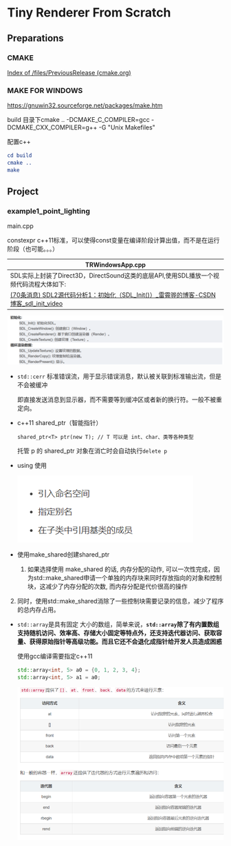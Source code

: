 # Tiny Renderer From Scratch

## Preparations

### CMAKE

[Index of /files/PreviousRelease (cmake.org)](https://cmake.org/files/PreviousRelease/)

### MAKE FOR WINDOWS

https://gnuwin32.sourceforge.net/packages/make.htm

build 目录下cmake .. -DCMAKE_C_COMPILER=gcc -DCMAKE_CXX_COMPILER=g++ -G "Unix Makefiles"

配置c++

```cmake
cd build
cmake ..
make
```



## Project

### example1_point_lighting

main.cpp

constexpr c++11标准，可以使得const变量在编译阶段计算出值，而不是在运行阶段（也可能。。。）

| TRWindowsApp.cpp                                             |
| ------------------------------------------------------------ |
| SDL实际上封装了Direct3D，DirectSound这类的底层API,使用SDL播放一个视频代码流程大体如下: |
| [(70条消息) SDL2源代码分析1：初始化（SDL_Init()）_雷霄骅的博客-CSDN博客_sdl_init_video](https://blog.csdn.net/leixiaohua1020/article/details/40680907) |

![image-20221230115233673](tinyRendererFromScratch\image-20221230115233673.png)

* `std::cerr` 标准错误流，用于显示错误消息，默认被关联到标准输出流，但是不会被缓冲

  即直接发送消息到显示器，而不需要等到缓冲区或者新的换行符。一般不被重定向。

* c++11 shared_ptr（智能指针）

  `shared_ptr<T> ptr(new T); // T 可以是 int、char、类等各种类型`

  托管 p 的 shared_ptr 对象在消亡时会自动执行`delete p`

* using 使用

  ![image-20221231101815469](tinyRendererFromScratch/image-20221231101815469.png)

* 使用make_shared创建shared_ptr

	1. 如果选择使用 make_shared 的话, 内存分配的动作, 可以一次性完成，因为std::make_shared申请一个单独的内存块来同时存放指向的对象和控制块，这减少了内存分配的次数, 而内存分配是代价很高的操作

2. 同时，使用std::make_shared消除了一些控制块需要记录的信息，减少了程序的总内存占用。

* `std::array`是具有固定 大小的数组，简单来说，**`std::array`除了有内置数组支持随机访问、效率高、存储大小固定等特点外，还支持迭代器访问、获取容量、获得原始指针等高级功能。而且它还不会退化成指针给开发人员造成困惑**

  使用gcc编译需要指定c++11

  ```cpp
  std::array<int, 5> a0 = {0, 1, 2, 3, 4};         
  std::array<int, 5> a1 = a0;                      
  ```

  ![image-20221231135530490](tinyRendererFromScratch/image-20221231135530490.png)
